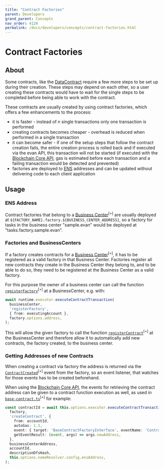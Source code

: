 ```yaml
---
title: "Contract Factories"
parent: Developers
grand_parent: Concepts
nav_order: 4120
permalink: /docs/developers/concepts/contract-factories.html
---
```


# Contract Factories
## About
Some contracts, like the [DataContract](/docs/developers/concepts/data-contract.html) require a few more steps to be set up during their creation. These steps may depend on each other, so a user creating these contracts would have to wait for the single steps to be completed before being able to work with the contract.

These contracts are usually created by using contract factories, which offers a few enhancements to the process:
- it is faster - instead of n single transactions only one transaction is performed
- creating contracts becomes cheaper -  overhead is reduced when performed in a single transaction
- it can become safer - if one of the setup steps that follow the contract creation fails, the entire creation process is rolled back and if executed via the evan API, this transaction will not be started (if executed with the [Blockchain Core API](/docs/developers/api/api-blockchain-core.html), gas is estimated before each transaction and a failing transaction would be detected and prevented)
- factories are deployed to [ENS](/docs/developers/how_it_works/ens.html) addresses and can be updated without delivering code to each client application


## Usage
### ENS Address
Contract factories that belong to a [Business Center](/docs/developers/concepts/business.html)<sup>[+]</sup> are usually deployed at `${FACTORY_NAME}.factory.${BUSINESS_CENTER_ADDRESS}`, so a factory for tasks in the business center "sample.evan" would be deployed at "tasks.factory.sample.evan".

### Factories and BusinessCenters
If a factory creates contracts for a [Business Center](/docs/developers/concepts/business-center.html)<sup>[+]</sup>, it has to be registered as a valid factory in that Business Center. Factories register all new contracts they create in the Business Center they belong to, and to be able to do so, they need to be registered at the Business Center as a valid factory.

For this purpose the owner of a business center can call the function [`registerFactory`](https://github.com/evannetwork/smart-contracts-core/blob/0cff8bf94bb1ce578c702764483a0a33450236c6/contracts/BusinessCenter.sol#L179)<sup>[+]</sup> at a BusinessCenter, e.g. with: 

```typescript
await runtime.executor.executeContractTransaction(
  businessCenter,
  'registerFactory',
  { from: executingAccount },
  factory.options.address,
);
```

This will allow the given factory to call the function [`registerContract`](https://github.com/evannetwork/smart-contracts-core/blob/0cff8bf94bb1ce578c702764483a0a33450236c6/contracts/BusinessCenter.sol#L125)<sup>[+]</sup> at the BusinessCenter and therefore allow it to automatically add new contracts, the factory created, to the business center.


### Getting Addresses of new Contracts
When creating a contract via factory the address is returned via the [`ContractCreated`](https://github.com/evannetwork/smart-contracts-core/blob/0cff8bf94bb1ce578c702764483a0a33450236c6/contracts/BaseContractFactory.sol#L29)<sup>[+]</sup> event from the factory, so an event listener, that watches for those events has to be created beforehand.

When using the [Blockchain Core API](/docs/developers/api/api-blockchain-core.html), the events for retrieving the contract address can be given to a contract function execution as well, as used in [`base-contract.ts`](https://github.com/evannetwork/api-blockchain-core/blob/88105e2ec6eca0ff571019c5e79b57e5bc006b7f/src/contracts/base-contract/base-contract.ts#L127)<sup>[+]</sup> for example:

```typescript
const contractId = await this.options.executor.executeContractTransaction(
  factory,
  'createContract', {
    from: accountId,
    autoGas: 1.1,
    event: { target: 'BaseContractFactoryInterface', eventName: 'ContractCreated', },
    getEventResult: (event, args) => args.newAddress,
  },
  businessCenterAddress,
  accountId,
  descriptionDfsHash,
  this.options.nameResolver.config.ensAddress,
);
```
